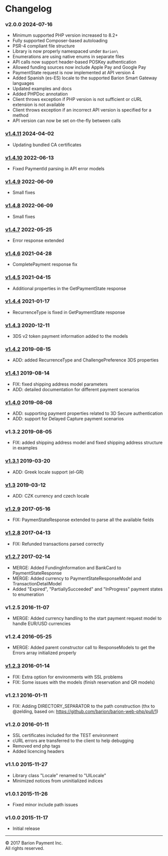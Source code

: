 # Changelog

### v2.0.0 2024-07-16

- Minimum supported PHP version increased to 8.2+
- Fully supported Composer-based autoloading
- PSR-4 compliant file structure
- Library is now properly namespaced under `Barion\`
- Enumerations are using native enums in separate files
- API calls now support header-based POSKey authentication
- Allowed funding sources now include Apple Pay and Google Pay
- PaymentState request is now implemented at API version 4
- Added Spanish (es-ES) locale to the supported Barion Smart Gateway languages
- Updated examples and docs
- Added PHPDoc annotation
- Client throws exception if PHP version is not sufficient or cURL extension is not available
- Client throws exception if an incorrect API version is specified for a method
- API version can now be set on-the-fly between calls

### [v1.4.11](https://github.com/barion/barion-web-php/releases/tag/v1.4.11) 2024-04-02

- Updating bundled CA certificates

### [v1.4.10](https://github.com/barion/barion-web-php/releases/tag/v1.4.10) 2022-06-13

- Fixed PaymentId parsing in API error models

### [v1.4.9](https://github.com/barion/barion-web-php/releases/tag/v1.4.9) 2022-06-09

- Small fixes

### [v1.4.8](https://github.com/barion/barion-web-php/releases/tag/v1.4.8) 2022-06-09

- Small fixes

### [v1.4.7](https://github.com/barion/barion-web-php/releases/tag/v1.4.7) 2022-05-25

- Error response extended

### [v1.4.6](https://github.com/barion/barion-web-php/releases/tag/v1.4.6) 2021-04-28

- CompletePayment response fix

### [v1.4.5](https://github.com/barion/barion-web-php/releases/tag/v1.4.5) 2021-04-15

- Additional properties in the GetPaymentState response

### [v1.4.4](https://github.com/barion/barion-web-php/releases/tag/v1.4.4) 2021-01-17

- RecurrenceType is fixed in GetPaymentState response

### [v1.4.3](https://github.com/barion/barion-web-php/releases/tag/v1.4.3) 2020-12-11

- 3DS v2 token payment information added to the models

### [v1.4.2](https://github.com/barion/barion-web-php/releases/tag/v1.4.2) 2019-08-15

- ADD: added RecurrenceType and ChallengePreference 3DS properties

### [v1.4.1](https://github.com/barion/barion-web-php/releases/tag/v1.4.1) 2019-08-14

- FIX: fixed shipping address model parameters
- ADD: detailed documentation for different payment scenarios

### [v1.4.0](https://github.com/barion/barion-web-php/releases/tag/v1.4.0) 2019-08-08

- ADD: supporting payment properties related to 3D Secure authentication
- ADD: support for Delayed Capture payment scenarios

### v1.3.2 2019-08-05

- FIX: added shipping address model and fixed shipping address structure in examples

### [v1.3.1](https://github.com/barion/barion-web-php/releases/tag/v1.3.1) 2019-03-20

- ADD: Greek locale support (el-GR)

### [v1.3](https://github.com/barion/barion-web-php/releases/tag/v1.3) 2019-03-12

- ADD: CZK currency and czech locale

### [v1.2.9](https://github.com/barion/barion-web-php/releases/tag/v1.2.9) 2017-05-16

- FIX: PaymenStateResponse extended to parse all the available fields

### [v1.2.8](https://github.com/barion/barion-web-php/releases/tag/v1.2.8) 2017-04-13

- FIX: Refunded transactions parsed correctly

### [v1.2.7](https://github.com/barion/barion-web-php/releases/tag/v1.2.7) 2017-02-14

- MERGE: Added FundingInformation and BankCard to PaymentStateResponse
- MERGE: Added currency to PaymentStateResponseModel and TransactionDetailModel
- Added "Expired", "PartiallySucceeded" and "InProgress" payment states to enumeration

### v1.2.5 2016-11-07

- MERGE: Added currency handling to the start payment request model to handle EUR/USD currencies

### v1.2.4 2016-05-25

- MERGE: Added parent constructor call to ResponseModels to get the Errors array initialized properly

### [v1.2.3](https://github.com/barion/barion-web-php/releases/tag/v1.2.3) 2016-01-14

- FIX: Extra option for environments with SSL problems
- FIX: Some issues with the models (finish reservation and QR models)

### v1.2.1 2016-01-11

- FIX: Adding DIRECTORY_SEPARATOR to the path construction (thx to @zelding, based on: https://github.com/barion/barion-web-php/pull/1)

### v1.2.0 2016-01-11

- SSL certificates included for the TEST environment
- cURL errors are transferred to the client to help debugging
- Removed end php tags
- Added licencing headers

### v1.1.0 2015-11-27

- Library class "Locale" renamed to "UILocale"
- Minimized notices from uninitialized indices

### v1.0.1 2015-11-26

- Fixed minor include path issues

### v1.0.0 2015-11-17

- Initial release

---

© 2017 Barion Payment Inc.  
All rights reserved.
